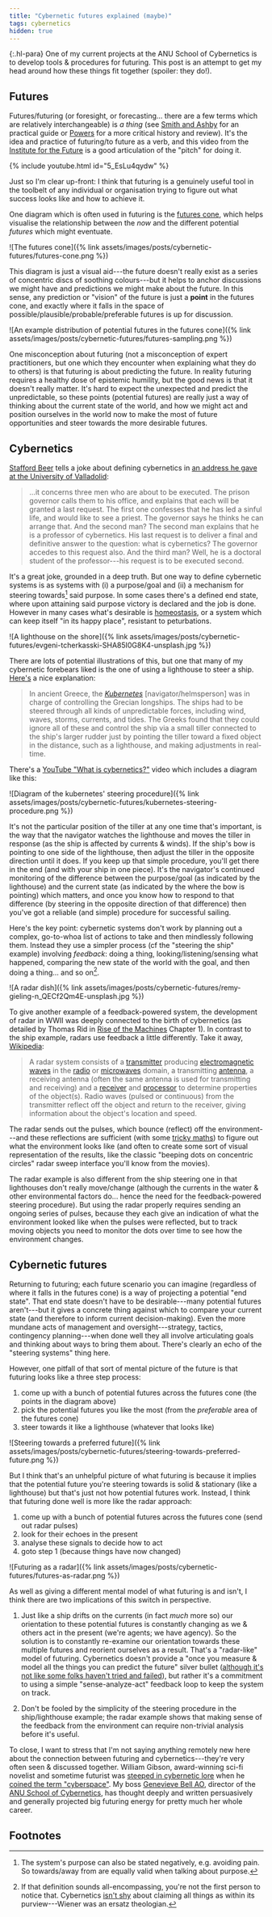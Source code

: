 ```yaml
---
title: "Cybernetic futures explained (maybe)"
tags: cybernetics
hidden: true
---
```


{:.hl-para}
One of my current projects at the ANU School of Cybernetics is to develop tools
& procedures for futuring. This post is an attempt to get my head around how
these things fit together (spoiler: they do!).

## Futures

Futures/futuring (or foresight, or forecasting... there are a few terms which
are relatively interchangeable) is _a thing_ (see [Smith and
Ashby](https://www.howtofuture.com) for an practical guide or
[Powers](https://www.press.uillinois.edu/books/?id=p084690) for a more critical
history and review). It's the idea and practice of futuring/to future as a verb,
and this video from the [Institute for the Future](https://www.iftf.org) is a
good articulation of the "pitch" for doing it.

{% include youtube.html id="5_EsLu4qydw" %}

Just so I'm clear up-front: I think that futuring is a genuinely useful tool in
the toolbelt of any individual or organisation trying to figure out what success
looks like and how to achieve it.

One diagram which is often used in futuring is the [futures
cone](https://thevoroscope.com/publications/foresight-primer/), which helps
visualise the relationship between the _now_ and the different potential
_futures_ which might eventuate.

![The futures cone]({% link assets/images/posts/cybernetic-futures/futures-cone.png %})

This diagram is just a visual aid---the future doesn't really exist as a series
of concentric discs of soothing colours---but it helps to anchor discussions we
might have and predictions we might make about the future. In this sense, any
prediction or "vision" of the future is just a **point** in the futures cone,
and exactly where it falls in the space of
possible/plausible/probable/preferable futures is up for discussion.

![An example distribution of potential futures in the futures cone]({% link assets/images/posts/cybernetic-futures/futures-sampling.png %})

One misconception about futuring (not a misconception of expert practitioners,
but one which they encounter when explaining what they do to others) is that
futuring is about predicting the future. In reality futuring requires a healthy
dose of epistemic humility, but the good news is that it doesn't really matter.
It's hard to expect the unexpected and predict the unpredictable, so these
points (potential futures) are really just a way of thinking about the current
state of the world, and how we might act and position ourselves in the world now
to make the most of future opportunities and steer towards the more desirable
futures.

## Cybernetics

[Stafford Beer](https://en.wikipedia.org/wiki/Stafford_Beer) tells a joke about
defining cybernetics in [an address he gave at the University of
Valladolid](https://www.emerald.com/insight/content/doi/10.1108/03684920210417283/):

> ...it concerns three men who are about to be executed. The prison governor
> calls them to his office, and explains that each will be granted a last
> request. The first one confesses that he has led a sinful life, and would like
> to see a priest. The governor says he thinks he can arrange that. And the
> second man? The second man explains that he is a professor of cybernetics. His
> last request is to deliver a final and definitive answer to the question: what
> is cybernetics? The governor accedes to this request also. And the third man?
> Well, he is a doctoral student of the professor---his request is to be
> executed second.

It's a great joke, grounded in a deep truth. But one way to define cybernetic
systems is as systems with (i) a purpose/goal and (ii) a mechanism for steering
towards[^towards] said purpose. In some cases there's a defined end state, where
upon attaining said purpose victory is declared and the job is done. However in
many cases what's desirable is
[homeostasis](https://en.wikipedia.org/wiki/Homeostasis), or a system which can
keep itself "in its happy place", resistant to peturbations.

[^towards]:
    The system's purpose can also be stated negatively, e.g. avoiding pain. So
    towards/away from are equally valid when talking about purpose.

![A lighthouse on the shore]({% link assets/images/posts/cybernetic-futures/evgeni-tcherkasski-SHA85I0G8K4-unsplash.jpg %})

There are lots of potential illustrations of this, but one that many of my
cybernetic forebears liked is the one of using a lighthouse to steer a ship.
[Here's](https://history-computer.com/the-complete-guide-to-cybernetics/) a nice
explanation:

> In ancient Greece, the
> [_Kubernetes_](https://en.wikipedia.org/wiki/Cybernetics#Etymology)
> [navigator/helmsperson] was in charge of controlling the Grecian longships.
> The ships had to be steered through all kinds of unpredictable forces,
> including wind, waves, storms, currents, and tides. The Greeks found that they
> could ignore all of these and control the ship via a small tiller connected to
> the ship's larger rudder just by pointing the tiller toward a fixed object in
> the distance, such as a lighthouse, and making adjustments in real-time.

There's a [YouTube "What is
cybernetics?"](https://www.youtube.com/watch?v=iXmlbd86YGA) video which includes
a diagram like this:

![Diagram of the kubernetes' steering procedure]({% link assets/images/posts/cybernetic-futures/kubernetes-steering-procedure.png %})

It's not the particular position of the tiller at any one time that's important,
is the way that the navigator watches the lighthouse and moves the tiller in
response (as the ship is affected by currents & winds). If the ship's bow is
pointing to one side of the lighthouse, then adjust the tiller in the opposite
direction until it does. If you keep up that simple procedure, you'll get there
in the end (and with your ship in one piece). It's the navigator's continued
monitoring of the difference between the purpose/goal (as indicated by the
lighthouse) and the current state (as indicated by the where the bow is
pointing) which matters, and once you know how to respond to that difference (by
steering in the opposite direction of that difference) then you've got a
reliable (and simple) procedure for successful sailing.

Here's the key point: cybernetic systems don't work by planning out a complex,
go-to-whoa list of actions to take and then mindlessly following them. Instead
they use a simpler process (cf the "steering the ship" example) involving
_feedback_: doing a thing, looking/listening/sensing what happened, comparing
the new state of the world with the goal, and then doing a thing... and so
on[^all-encompassing].

[^all-encompassing]:
    If that definition sounds all-encompassing, you're not the first person to
    notice that. Cybernetics [isn't
    shy](https://www.pangaro.com/cybernetics-the-center-of-sciences-future.html)
    about claiming all things as within its purview---Wiener was an ersatz
    theologian.

![A radar dish]({% link assets/images/posts/cybernetic-futures/remy-gieling-n_QECf2Qm4E-unsplash.jpg %})

To give another example of a feedback-powered system, the development of radar
in WWII was deeply connected to the birth of cybernetics (as detailed by Thomas
Rid in [Rise of the Machines](https://wwnorton.com/books/Rise-of-the-Machines/)
Chapter 1). In contrast to the ship example, radars use feedback a little
differently. Take it away, [Wikipedia](https://en.wikipedia.org/wiki/Radar):

> A radar system consists of a
> [transmitter](https://en.wikipedia.org/wiki/Transmitter "Transmitter")
> producing [electromagnetic
> waves](https://en.wikipedia.org/wiki/Electromagnetic_wave "Electromagnetic
> wave") in the [radio](https://en.wikipedia.org/wiki/Radio_spectrum "Radio
> spectrum") or [microwaves](https://en.wikipedia.org/wiki/Microwave
> "Microwave") domain, a transmitting
> [antenna](https://en.wikipedia.org/wiki/Antenna_(radio) "Antenna (radio)"), a
> receiving antenna (often the same antenna is used for transmitting and
> receiving) and a [receiver](https://en.wikipedia.org/wiki/Radio_receiver
> "Radio receiver") and
> [processor](https://en.wikipedia.org/wiki/Data_processing_system "Data
> processing system") to determine properties of the object(s). Radio waves
> (pulsed or continuous) from the transmitter reflect off the object and return
> to the receiver, giving information about the object's location and speed.

The radar sends out the pulses, which bounce (reflect) off the environment---and
these reflections are sufficient (with some [tricky
maths](https://nato-us.org/analysis2000/papers/moran.pdf)) to figure out what
the environment looks like (and often to create some sort of visual
representation of the results, like the classic "beeping dots on concentric
circles" radar sweep interface you'll know from the movies).

The radar example is also different from the ship steering one in that
lighthouses don't really move/change (although the currents in the water & other
environmental factors do... hence the need for the feedback-powered steering
procedure). But using the radar properly requires sending an ongoing series of
pulses, because they each give an indication of what the environment looked like
when the pulses were reflected, but to track moving objects you need to monitor
the dots over time to see how the environment changes.

## Cybernetic futures

Returning to futuring; each future scenario you can imagine (regardless of where
it falls in the futures cone) is a way of projecting a potential "end state".
That end state doesn't have to be desirable---many potential futures
aren't---but it gives a concrete thing against which to compare your current
state (and therefore to inform current decision-making). Even the more mundane
acts of management and oversight---strategy, tactics, contingency
planning---when done well they all involve articulating goals and thinking about
ways to bring them about. There's clearly an echo of the "steering systems"
thing here.

However, one pitfall of that sort of mental picture of the future is that
futuring looks like a three step process:

1. come up with a bunch of potential futures across the futures cone (the points
   in the diagram above)
2. pick the potential futures you like the most (from the _preferable_ area of
   the futures cone)
3. steer towards it like a lighthouse (whatever that looks like)

![Steering towards a preferred future]({% link assets/images/posts/cybernetic-futures/steering-towards-preferred-future.png %})

But I think that's an unhelpful picture of what futuring is because it implies
that the potential future you're steering towards is solid & stationary (like a
lighthouse) but that's just not how potential futures work. Instead, I think
that futuring done well is more like the radar approach:

1. come up with a bunch of potential futures across the futures cone (send out
   radar pulses)
2. look for their echoes in the present
3. analyse these signals to decide how to act
4. goto step 1 (because things have now changed)

![Futuring as a radar]({% link assets/images/posts/cybernetic-futures/futures-as-radar.png %})

As well as giving a different mental model of what futuring is and isn't, I
think there are two implications of this switch in perspective.

1. Just like a ship drifts on the currents (in fact _much_ more so) our
   orientation to these potential futures is constantly changing as we & others
   act in the present (we're agents; we have agency). So the solution is to
   constantly re-examine our orientation towards these multiple futures and
   reorient ourselves as a result. That's a "radar-like" model of futuring.
   Cybernetics doesn't provide a "once you measure & model all the things you
   can predict the future" silver bullet ([although it's not like some folks
   haven't tried and
   failed](https://eujournalfuturesresearch.springeropen.com/articles/10.1007/s40309-013-0029-y)),
   but rather it's a commitment to using a simple "sense-analyze-act" feedback
   loop to keep the system on track.

1. Don't be fooled by the simplicity of the steering procedure in the
   ship/lighthouse example; the radar example shows that making sense of the
   feedback from the environment can require non-trivial analysis before it's
   useful.

To close, I want to stress that I'm not saying anything remotely new here about
the connection between futuring and cybernetics---they're very often seen &
discussed together. William Gibson, award-winning sci-fi novelist and sometime
futurist was [steeped in cybernetic
lore](http://www.nytimes.com/2007/08/19/magazine/19wwln-q4-t.html) when he
[coined the term
"cyberspace"](https://www.themarginalian.org/2014/08/26/how-william-gibson-coined-cyberspace/).
My boss [Genevieve Bell
AO](https://cybernetics.anu.edu.au/people/genevieve-bell/), director of the [ANU
School of Cybernetics](https://cybernetics.anu.edu.au), has thought deeply and
written persuasively and generally projected big futuring energy for pretty much
her whole career.

## Footnotes
